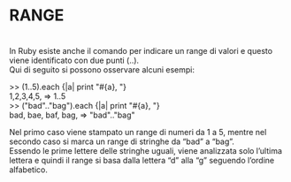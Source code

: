 # RANGE <h1>    

In Ruby esiste anche il comando per indicare un range di valori e questo viene identificato con due punti (..).      
Qui di seguito si possono osservare alcuni esempi:       
               
\>> (1..5).each {|a| print "#{a}, "}        
1,2,3,4,5, => 1..5       
\>> ("bad".."bag").each {|a| print "#{a}, "}      
bad, bae, baf, bag, => "bad".."bag"         
     
	 
Nel primo caso viene stampato un range di numeri da 1 a 5, mentre nel secondo caso si marca un range di stringhe da “bad” a “bag”.       
Essendo le prime lettere delle stringhe uguali, viene analizzata solo l’ultima lettera e quindi il range si basa dalla lettera “d” alla “g” seguendo l’ordine alfabetico.
